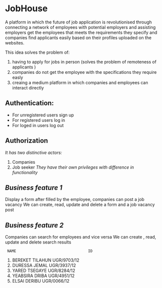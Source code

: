 # JobHouse
  A platform in which the future of job application is revolutionised through connecting a network of employees with potential employers and assisting employers get the employees that meets the requirements they specify and companies find applicants easily based on their profiles uploaded on the websites.
  
 This idea  solves the problem of:

  1. having to apply for jobs  in person (solves the problem of remoteness of applicants )
  2. companies do not get the employee with the specifications they require easly
  3. creaing a medium platform in which companies and employees can interact directly 


## Authentication: 
* For unregistered users sign up 
* For registered users log in
* For loged in users log out

## Authorization
*It has two distinctive actors:*
1. Companies
2. Job seeker
*They have their own privileges with difference in functionality*

## *Business feature 1*
Display a form after filled by the employee, companies can post a job vacancy 
We can create, read, update and delete a form and a job vacancy post

## *Business feature 2*
Companies can search for employees and vice versa 
We can create , read, update and delete search results


     NAME                                 ID
1. BEREKET TILAHUN                     UGR/9703/12
2. DURESSA JEMAL                       UGR/3937/12
3. YARED TSEGAYE                       UGR/8284/12   
4. YEABSIRA DRIBA                      UGR/4951/12
5. ELSAI DERIBU                        UGR/0066/12


 

